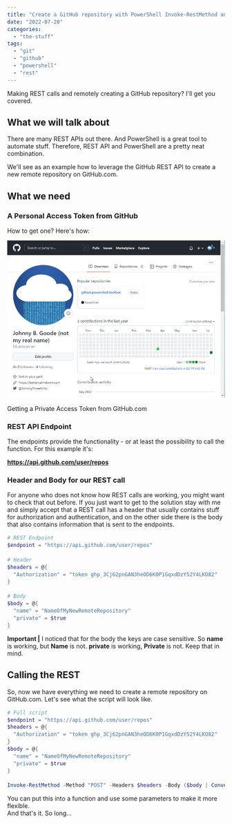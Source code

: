 ```yaml
---
title: "Create a GitHub repository with PowerShell Invoke-RestMethod and GitHub API"
date: "2022-07-20"
categories: 
  - "the-stuff"
tags: 
  - "git"
  - "github"
  - "powershell"
  - "rest"
---
```


Making REST calls and remotely creating a GitHub repository? I'll get you covered.

## What we will talk about

There are many REST APIs out there. And PowerShell is a great tool to automate stuff. Therefore, REST API and PowerShell are a pretty neat combination.

We'll see as an example how to leverage the GitHub REST API to create a new remote repository on GitHub.com.

## What we need

### A Personal Access Token from GitHub

How to get one? Here's how:

![](images/2022-07-15.Default.03.gif)

Getting a Private Access Token from GitHub.com

### REST API Endpoint

The endpoints provide the functionality - or at least the possibility to call the function. For this example it's:

**https://api.github.com/user/repos**

### Header and Body for our REST call

For anyone who does not know how REST calls are working, you might want to check that out before. If you just want to get to the solution stay with me and simply accept that a REST call has a header that usually contains stuff for authorization and authentication, and on the other side there is the body that also contains information that is sent to the endpoints.

```powershell
# REST Endpoint 
$endpoint = "https://api.github.com/user/repos"

# Header 
$headers = @{
  "Authorization" = "token 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"
}

# Body 
$body = @{
  "name" = "NameOfMyNewRemoteRepository"
  "private" = $true
}
```

**Important |** I noticed that for the body the keys are case sensitive. So **name** is working, but **Name** is not. **private** is working, **Private** is not. Keep that in mind.

## Calling the REST

So, now we have everything we need to create a remote repository on GitHub.com. Let's see what the script will look like.

```powershell
# Full script 
$endpoint = "https://api.github.com/user/repos" 
$headers = @{
  "Authorization" = "token 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"
}
$body = @{
  "name" = "NameOfMyNewRemoteRepository"
  "private" = $true
}

Invoke-RestMethod -Method "POST" -Headers $headers -Body ($body | ConvertTo-Json) -Uri $endpoint
```

You can put this into a function and use some parameters to make it more flexible.  
And that's it. So long...

